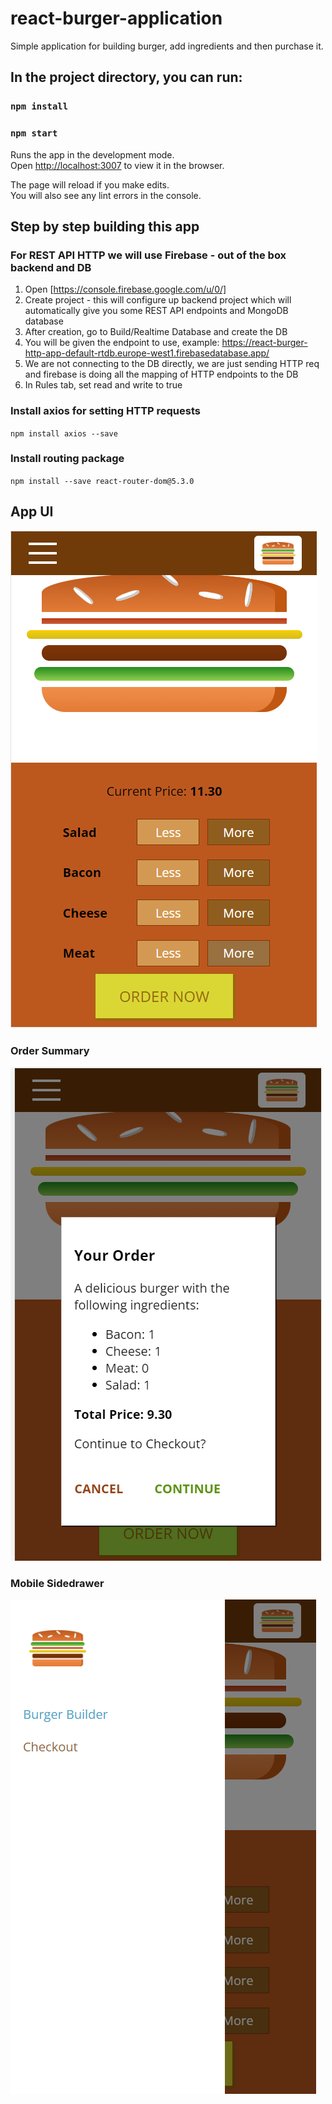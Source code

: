 # react-burger-application
Simple application for building burger, add ingredients and then purchase it.

## In the project directory, you can run:

### `npm install`
### `npm start`

Runs the app in the development mode.<br />
Open [http://localhost:3007](http://localhost:3007) to view it in the browser.

The page will reload if you make edits.<br />
You will also see any lint errors in the console.

## Step by step building this app

### For REST API HTTP we will use Firebase - out of the box backend and DB

1. Open [https://console.firebase.google.com/u/0/]
2. Create project - this will configure up backend project which will automatically give you some REST API endpoints
and MongoDB database
3. After creation, go to Build/Realtime Database and create the DB
4. You will be given the endpoint to use, example: https://react-burger-http-app-default-rtdb.europe-west1.firebasedatabase.app/
5. We are not connecting to the DB directly, we are just sending HTTP req and firebase is doing all the mapping of HTTP
endpoints to the DB
6. In Rules tab, set read and write to true

### Install axios for setting HTTP requests

`npm install axios --save`

### Install routing package
`npm install --save react-router-dom@5.3.0`
## App UI 

![img_1.png](img_1.png)

### Order Summary

![img.png](img.png)

### Mobile Sidedrawer

![img_2.png](img_2.png)
